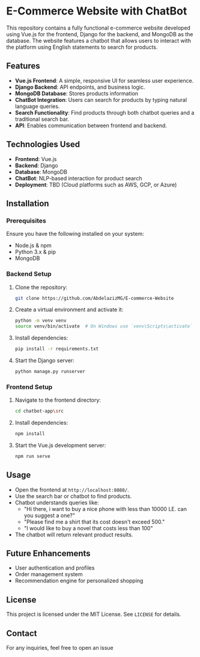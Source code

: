 # E-Commerce Website with ChatBot

This repository contains a fully functional e-commerce website developed using Vue.js for the frontend, Django for the backend, and MongoDB as the database. The website features a chatbot that allows users to interact with the platform using English statements to search for products.

## Features

- **Vue.js Frontend**: A simple, responsive UI for seamless user experience.
- **Django Backend**:  API endpoints, and business logic.
- **MongoDB Database**: Stores products information
- **ChatBot Integration**: Users can search for products by typing natural language queries.
- **Search Functionality**: Find products through both chatbot queries and a traditional search bar.
- **API**: Enables communication between frontend and backend.

## Technologies Used

- **Frontend**: Vue.js
- **Backend**: Django
- **Database**: MongoDB
- **ChatBot**: NLP-based interaction for product search
- **Deployment**: TBD (Cloud platforms such as AWS, GCP, or Azure)

## Installation

### Prerequisites
Ensure you have the following installed on your system:
- Node.js & npm
- Python 3.x & pip
- MongoDB

### Backend Setup
1. Clone the repository:
   ```sh
   git clone https://github.com/AbdelazizMG/E-commerce-Website
   ```
2. Create a virtual environment and activate it:
   ```sh
   python -m venv venv
   source venv/bin/activate  # On Windows use `venv\Scripts\activate`
   ```
3. Install dependencies:
   ```sh
   pip install -r requirements.txt
   ```
4. Start the Django server:
   ```sh
   python manage.py runserver
   ```

### Frontend Setup
1. Navigate to the frontend directory:
   ```sh
   cd chatbot-app\src
   ```
2. Install dependencies:
   ```sh
   npm install
   ```
3. Start the Vue.js development server:
   ```sh
   npm run serve
   ```


## Usage
- Open the frontend at `http://localhost:8080/`.
- Use the search bar or chatbot to find products.
- Chatbot understands queries like:
  - "Hi there, i want to buy a nice phone with less than 10000 LE. can you suggest a one?"
  - "Please find me a shirt that its cost doesn't exceed 500."
  - "I would like to buy a novel that costs less than 100"
- The chatbot will return relevant product results.

## Future Enhancements
- User authentication and profiles
- Order management system
- Recommendation engine for personalized shopping


## License
This project is licensed under the MIT License. See `LICENSE` for details.

## Contact
For any inquiries, feel free to open an issue

 
